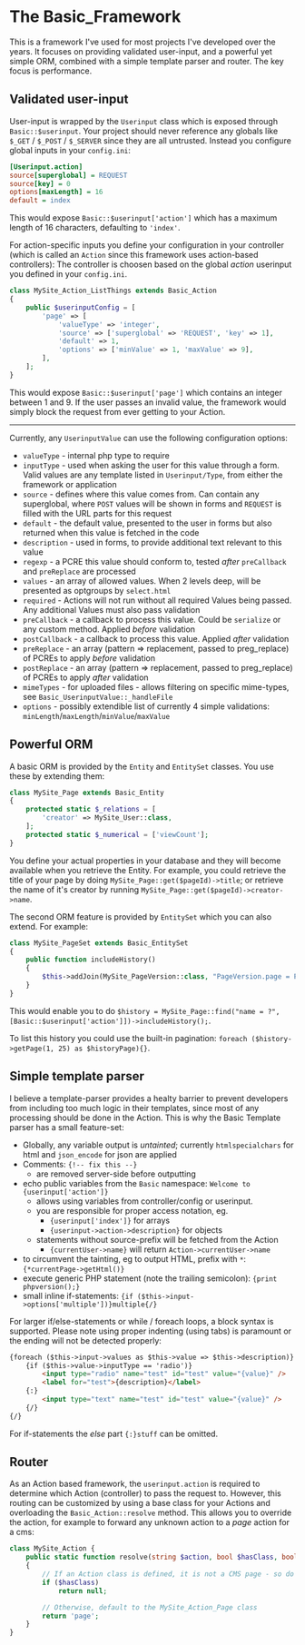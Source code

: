 # The Basic_Framework

This is a framework I've used for most projects I've developed over the years. It focuses on providing validated user-input,
and a powerful yet simple ORM, combined with a simple template parser and router. The key focus is performance.

## Validated user-input

User-input is wrapped by the `Userinput` class which is exposed through `Basic::$userinput`. Your project should never reference
any globals like `$_GET` / `$_POST` / `$_SERVER` since they are all untrusted. Instead you configure global inputs in your `config.ini`:

```ini
[Userinput.action]
source[superglobal] = REQUEST
source[key] = 0
options[maxLength] = 16
default = index
```

This would expose `Basic::$userinput['action']` which has a maximum length of 16 characters, defaulting to `'index'`.

For action-specific inputs you define your configuration in your controller (which is called an `Action` since this framework uses
action-based controllers): The controller is choosen based on the global *action* userinput you defined in your `config.ini`.

```php
class MySite_Action_ListThings extends Basic_Action
{
	public $userinputConfig = [
		'page' => [
			'valueType' => 'integer',
			'source' => ['superglobal' => 'REQUEST', 'key' => 1],
			'default' => 1,
			'options' => ['minValue' => 1, 'maxValue' => 9],
		],
	];
}
```
This would expose `Basic::$userinput['page']` which contains an integer between 1 and 9. If the user passes an invalid value,
the framework would simply block the request from ever getting to your Action.

------------------

Currently, any `UserinputValue` can use the following configuration options:
* `valueType` - internal php type to require
* `inputType` - used when asking the user for this value through a form. Valid values are any template listed in `Userinput/Type`, from either the framework or application
* `source` - defines where this value comes from. Can contain any superglobal, where `POST` values will be shown in forms and `REQUEST` is filled with the URL parts for this request
* `default` - the default value, presented to the user in forms but also returned when this value is fetched in the code
* `description` - used in forms, to provide additional text relevant to this value
* `regexp` - a PCRE this value should conform to, tested *after* `preCallback` and `preReplace` are processed
* `values` - an array of allowed values. When 2 levels deep, will be presented as optgroups by `select.html`
* `required` - Actions will not run without all required Values being passed. Any additional Values must also pass validation
* `preCallback` - a callback to process this value. Could be `serialize` or any custom method. Applied *before* validation
* `postCallback` - a callback to process this value. Applied *after* validation
* `preReplace` - an array (pattern => replacement, passed to preg_replace) of PCREs to apply *before* validation
* `postReplace` - an array (pattern => replacement, passed to preg_replace) of PCREs to apply *after* validation
* `mimeTypes` - for uploaded files - allows filtering on specific mime-types, see `Basic_UserinputValue::_handleFile`
* `options` - possibly extendible list of currently 4 simple validations: `minLength`/`maxLength`/`minValue`/`maxValue`

## Powerful ORM

A basic ORM is provided by the `Entity` and `EntitySet` classes. You use these by extending them:

```php
class MySite_Page extends Basic_Entity
{
	protected static $_relations = [
		'creator' => MySite_User::class,
	];
	protected static $_numerical = ['viewCount'];
}
```

You define your actual properties in your database and they will become available when you retrieve the Entity. For example,
you could retrieve the title of your page by doing `MySite_Page::get($pageId)->title`; or retrieve the name of it's creator
by running `MySite_Page::get($pageId)->creator->name`.

The second ORM feature is provided by `EntitySet` which you can also extend. For example:

```php
class MySite_PageSet extends Basic_EntitySet
{
	public function includeHistory()
	{
		$this->addJoin(MySite_PageVersion::class, "PageVersion.page = Page.id AND !PageVersion.deleted");
	}
}
```

This would enable you to do `$history = MySite_Page::find("name = ?", [Basic::$userinput['action']])->includeHistory();`.

To list this history you could use the built-in pagination: `foreach ($history->getPage(1, 25) as $historyPage){}`.

## Simple template parser

I believe a template-parser provides a healty barrier to prevent developers from including too much logic in their templates,
since most of any processing should be done in the Action. This is why the Basic Template parser has a small feature-set:

* Globally, any variable output is *untainted*; currently `htmlspecialchars` for html and `json_encode` for json are applied
* Comments: `{!-- fix this --}`
  * are removed server-side before outputting
* echo public variables from the `Basic` namespace: `Welcome to {userinput['action']}`
  * allows using variables from controller/config or userinput.
  * you are responsible for proper access notation, eg.
    * `{userinput['index']}` for arrays
    * `{userinput->action->description}` for objects
  * statements without source-prefix will be fetched from the Action
    * `{currentUser->name}` will return `Action->currentUser->name`
* to circumvent the tainting, eg to output HTML, prefix with `*`: `{*currentPage->getHtml()}`
* execute generic PHP statement (note the trailing semicolon): `{print phpversion();}`
* small inline if-statements: `{if ($this->input->options['multiple'])}multiple{/}`

For larger if/else-statements or while / foreach loops, a block syntax is supported. Please note using proper indenting
(using tabs) is paramount or the ending will not be detected properly:

```html
{foreach ($this->input->values as $this->value => $this->description)}
	{if ($this->value->inputType == 'radio')}
		<input type="radio" name="test" id="test" value="{value}" />
		<label for="test">{description}</label>
	{:}
		<input type="text" name="test" id="test" value="{value}" />
	{/}
{/}
```

For if-statements the *else* part `{:}stuff` can be omitted.

## Router

As an Action based framework, the `userinput.action` is required to determine which Action (controller) to pass the request to.
However, this routing can be customized by using a base class for your Actions and overloading the `Basic_Action::resolve`
method. This allows you to override the action, for example to forward any unknown action to a *page* action for a cms:

```php
class MySite_Action {
	public static function resolve(string $action, bool $hasClass, bool $hasTemplate): ?string
	{
		// If an Action class is defined, it is not a CMS page - so do not overwrite action
		if ($hasClass)
			return null;

		// Otherwise, default to the MySite_Action_Page class
		return 'page';
	}
}
```